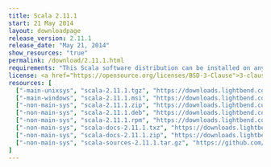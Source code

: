 ```yaml
---
title: Scala 2.11.1
start: 21 May 2014
layout: downloadpage
release_version: 2.11.1
release_date: "May 21, 2014"
show_resources: "true"
permalink: /download/2.11.1.html
requirements: "This Scala software distribution can be installed on any Unix-like or Windows system. It requires the Java runtime version 1.6 or later, which can be downloaded <a href='http://www.java.com/'>here</a>."
license: <a href="https://opensource.org/licenses/BSD-3-Clause">3-clause BSD license</a>
resources: [
  ["-main-unixsys", "scala-2.11.1.tgz", "https://downloads.lightbend.com/scala/2.11.1/scala-2.11.1.tgz", "Mac OS X, Unix, Cygwin", "24.50M"],
  ["-main-windows", "scala-2.11.1.msi", "https://downloads.lightbend.com/scala/2.11.1/scala-2.11.1.msi", "Windows (msi installer)", "93.05M"],
  ["-non-main-sys", "scala-2.11.1.zip", "https://downloads.lightbend.com/scala/2.11.1/scala-2.11.1.zip", "Windows", "24.51M"],
  ["-non-main-sys", "scala-2.11.1.deb", "https://downloads.lightbend.com/scala/2.11.1/scala-2.11.1.deb", "Debian", "92.01M"],
  ["-non-main-sys", "scala-2.11.1.rpm", "https://downloads.lightbend.com/scala/2.11.1/scala-2.11.1.rpm", "RPM package", "91.98M"],
  ["-non-main-sys", "scala-docs-2.11.1.txz", "https://downloads.lightbend.com/scala/2.11.1/scala-docs-2.11.1.txz", "API docs", "39.51M"],
  ["-non-main-sys", "scala-docs-2.11.1.zip", "https://downloads.lightbend.com/scala/2.11.1/scala-docs-2.11.1.zip", "API docs", "70.83M"],
  ["-non-main-sys", "scala-sources-2.11.1.tar.gz", "https://github.com/scala/scala/archive/v2.11.1.tar.gz", "sources", ""]
]
---
```

